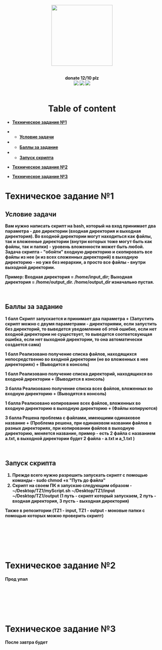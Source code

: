 <p align="center"><img src="https://raw.githubusercontent.com/odb/official-bash-logo/master/assets/Logos/Icons/PNG/512x512.png" width="200px"></p>
<br/>
<div align="center"><b>donate 12/10 plz</div>
<div align="center"><img src="https://img.shields.io/badge/don-paypal-yellow.svg"> 
                    <img src="https://img.shields.io/badge/don-patreon-yellow.svg">
                    <img src="https://img.shields.io/badge/don-liberapay-yellow.svg">
</div>

<br/>
<h1 align='center'>Table of content</h1>

* [Техническое задание №1](#техническое-задание-1)
* * [Условие задачи](#условие-задачи)
* * [Баллы за задание](#баллы-за-задание)
* * [Запуск скрипта](#запуск-скрипта)

* [Техническое задание №2](#техническое-задание-2)

* [Техническое задание №3](#техническое-задание-3)



# Техническое задание №1


## Условие задачи

Вам нужно написать скрипт на bash, который на вход принимает два параметра - две директории (входная директория и выходная директория). 
Во входной директории могут находиться как файлы, так и вложенные директории (внутри которых тоже могут быть как файлы, так и папки) - уровень вложенности может быть любой. 
Задача скрипта - "обойти" входную директорию и скопировать все файлы из нее (и из всех сложенных директорий) в выходную директорию - но уже без иерархии, а просто все файлы - внутри выходной директории.

Пример:
Входная директория = /home/input_dir; Выходная директория = /home/output_dir.
/home/output_dir изначально пустая.


<br/>



## Баллы за задание

1 балл Скрипт запускается и принимает два параметра + 
(Запустить скрипт можно с двумя параметрами - директориями, если запустить без директорий, то выведется уведомление об этой ошибке, если нет входной директории не существует, то выведется соответсвующая ошибка, если нет выходной директории, то она автоматически создается сама)

1 балл Реализовано получение списка файлов, находящихся непосредственно во входной директории (не во вложенных в нее директориях) +
(Выводится в консоль)

1 балл Реализовано получение списка директорий, находящихся во входной директории + 
(Выводится в консоль)

3 балла Реализовано получение списка всех файлов, вложенных во входную директорию +
(Выводятся в консоль)

1 балла Реализовано копирование всех файлов, вложенных во входную директорию в выходную директорию +
(Файлы копируются)

3 балла Решена проблема с файлами, имеющими одинаковое название + 
(Проблема решена, при одинаковом названии файлов в разных директориях, при копировании файлов в выходную директорию, меняется название, 
пример - есть 2 файла с названием a.txt, в выходной директории будет 2 файла - a.txt и a_1.txt )

<br/>


## Запуск скрипта

1. Прежде всего нужно разрешить запускать скрипт с помощью команды - sudo chmod +x "Путь до файла" <br/>
2. Скрипт на своем ПК я запускаю следующим образом - <strong>~/Desktop/TZ1/myScript.sh ~/Desktop/TZ1/input ~/Desktop/TZ1/output</strong> (1 путь - скрипт который запускаем, 2 путь - входная директория, 3 пусть - выходная директория)

Также в репозитории (TZ1 - input, TZ1 - output - моковые папки с помощью которых можно проверить скрипт)

<br/><br/><br/><br/><br/>

# Техническое задание №2
<p>Прод упал</p>


<br/><br/><br/><br/><br/>

# Техническое задание №3
<p>После завтра будет</p>
